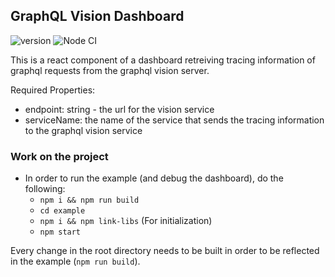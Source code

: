 GraphQL Vision Dashboard
--------------------------
![version](https://img.shields.io/npm/v/graphql-vision-react-dashboard)
![Node CI](https://github.com/yarinvak/graphql-vision-react-dashboard/workflows/Node%20CI/badge.svg)

This is a react component of a dashboard retreiving tracing information of graphql requests from the graphql vision server.

Required Properties:
- endpoint: string - the url for the vision service
- serviceName: the name of the service that sends the tracing information to the graphql vision service

### Work on the project
- In order to run the example (and debug the dashboard), do the following:
    - `npm i && npm run build`
    - `cd example`
    - `npm i && npm link-libs` (For initialization)
    - `npm start`

Every change in the root directory needs to be built in order to be reflected in the example (`npm run build`).
    
